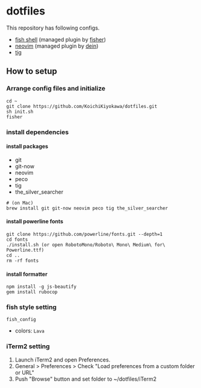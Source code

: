 # dotfiles
This repository has following configs.
- [fish shell](https://github.com/fish-shell/fish-shell) (managed plugin by [fisher](https://github.com/jorgebucaran/fisher))
- [neovim](https://github.com/neovim/neovim) (managed plugin by [dein](https://github.com/Shougo/dein.vim))
- [tig](https://github.com/jonas/tig)

## How to setup
### Arrange config files and initialize
```
cd ~
git clone https://github.com/KoichiKiyokawa/dotfiles.git
sh init.sh
fisher
```

### install dependencies
#### install packages
- git
- git-now
- neovim
- peco
- tig
- the_silver_searcher

```
# (on Mac)
brew install git git-now neovim peco tig the_silver_searcher
```

#### install powerline fonts
```
git clone https://github.com/powerline/fonts.git --depth=1
cd fonts
./install.sh (or open RobotoMono/Roboto\ Mono\ Medium\ for\ Powerline.ttf)
cd ..
rm -rf fonts
```

#### install formatter
```
npm install -g js-beautify
gem install rubocop
```

### fish style setting
```
fish_config
```
- colors: `Lava`

### iTerm2 setting
1. Launch iTerm2 and open Preferences.
1. General > Preferences > Check "Load preferences from a custom folder or URL" 
1. Push "Browse" button and set folder to ~/dotfiles/iTerm2
